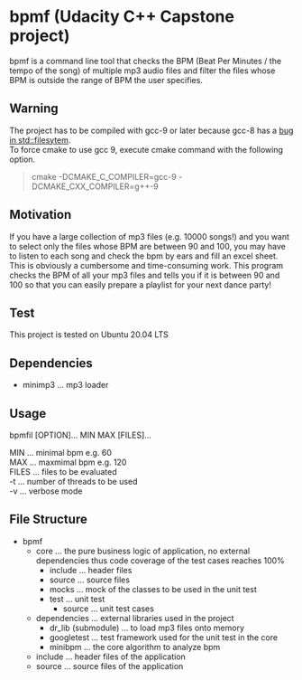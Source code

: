 # bpmf (Udacity C++ Capstone project)
bpmf is a command line tool that checks the BPM (Beat Per Minutes / the tempo of the song) of multiple mp3 audio files and filter the files whose BPM is outside the range of BPM the user specifies.

## Warning
The project has to be compiled with gcc-9 or later because
gcc-8 has a [bug in std::filesytem](https://gcc.gnu.org/bugzilla/show_bug.cgi?id=90050).  
To force cmake to use gcc 9, execute cmake command with the following option.

> cmake -DCMAKE_C_COMPILER=gcc-9 -DCMAKE_CXX_COMPILER=g++-9

## Motivation
If you have a large collection of mp3 files (e.g. 10000 songs!) and you want to select only the files whose BPM are between 90 and 100, you may have to listen to each song and check the bpm by ears and fill an excel sheet. This is obviously a cumbersome and time-consuming work. This program checks the BPM of all your mp3 files and tells you if it is between 90 and 100 so that you can easily prepare a playlist for your next dance party!

## Test
This project is tested on Ubuntu 20.04 LTS

## Dependencies
- minimp3 ... mp3 loader

## Usage

bpmfil [OPTION]... MIN MAX [FILES]...

MIN ... minimal bpm e.g. 60  
MAX ... maxmimal bpm e.g. 120  
FILES ... files to be evaluated  
-t ... number of threads to be used  
-v ... verbose mode  

## File Structure

- bpmf 
  - core ... the pure business logic of application, no external dependencies thus code coverage of the test cases reaches 100%
    - include ... header files
    - source ... source files
    - mocks ... mock of the classes to be used in the unit test
    - test ... unit test
      - source ... unit test cases
  - dependencies ... external libraries used in the project 
    - dr_lib (submodule) ... to load mp3 files onto memory
    - googletest ... test framework used for the unit test in the core
    - minibpm ... the core algorithm to analyze bpm 
  - include ... header files of the application
  - source ... source files of the application

